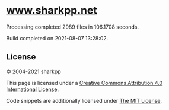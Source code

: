 # www.sharkpp.net

Processing completed 2989 files in 106.1708 seconds.

Build completed on 2021-08-07 13:28:02.

## License

&copy; 2004-2021 sharkpp

This page is licensed under a [Creative Commons Attribution 4.0 International License](http://creativecommons.org/licenses/by/4.0/).

Code snippets are additionally licensed under [The MIT License](http://opensource.org/licenses/MIT).
